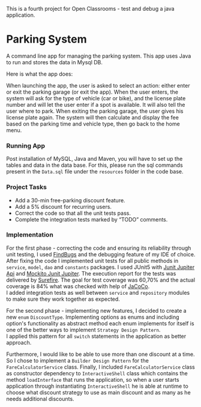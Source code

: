 This is a fourth project for Open Classrooms - test and debug a java application.

# Parking System
A command line app for managing the parking system. 
This app uses Java to run and stores the data in Mysql DB.

Here is what the app does:

When launching the app, the user is asked to select an action: 
either enter or exit the parking garage (or exit the app).
When the user enters, the system will ask for the type of 
vehicle (car or bike), and the license plate number and will
 let the user enter if a spot is available.
  It will also tell the user where to park.
When exiting the parking garage, the user gives his license plate again.
 The system will then calculate and display the fee based on the parking
  time and vehicle type, then go back to the home menu.

### Running App

Post installation of MySQL, Java and Maven, you will have to set up the 
tables and data in the data base.
For this, please run the sql commands present in the `Data.sql` file 
under the `resources` folder in the code base.

### Project Tasks

* Add a 30-min free-parking discount feature.
* Add a 5% discount for recurring users.
* Correct the code so that all the unit tests pass.
* Complete the integration tests marked by “TODO” comments.

### Implementation

For the first phase - correcting the code and ensuring its reliability through unit testing, I used [FindBugs](https://mvnrepository.com/artifact/org.codehaus.mojo/findbugs-maven-plugin) and the debugging feature of my IDE of choice.
After fixing the code I implemented unit tests for all public methods in `service`, `model`,
 `dao` and `constants` packages. I used JUnit5 with [Junit Jupiter Api](https://mvnrepository.com/artifact/org.junit.jupiter/junit-jupiter-api)
 and [Mockito Junit Jupiter](https://mvnrepository.com/artifact/org.mockito/mockito-junit-jupiter).
 The execution report for the tests was delivered by [Surefire](https://mvnrepository.com/artifact/org.apache.maven.plugins/maven-surefire-plugin).
 The goal for test coverage was 60,70% and the actual coverage is 84% what was checked with help of
 [JaCoCo](https://mvnrepository.com/artifact/org.jacoco/jacoco-maven-plugin).
 <br>I added integration tests as well between `service` and `repository` modules to make sure they work together as expected.
 
 For the second phase - implementing new features, I decided to create a new `enum` `DiscountType`. Implementing options 
 as enums and including option's functionality as abstract method each enum implements for itself is one of the better ways
 to implement `Strategy Design Pattern`.
 <br>I applied this pattern for all `switch` statements in the application as better approach.
 
 Furthermore, I would like to be able to use more than one discount at a time. So I chose to implement a `Builder Design Pattern`
  for the `FareCalculatorService` class. Finally, I included `FareCalculatorService` class as constructor dependency to 
  `InteractiveShell` class which contains the method `loadInterface` that runs the application, so when a user starts 
  application through instantiating `InteractiveShell` he is able at runtime to choose what discount strategy to use as main discount
  and as many as he needs additional discounts.
